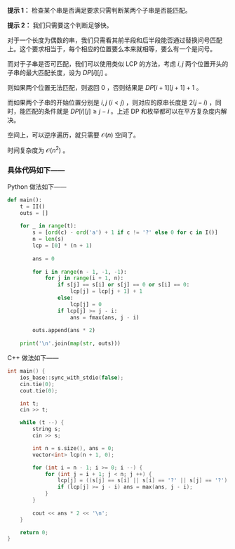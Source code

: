 **提示 1：** 检查某个串是否满足要求只需判断某两个子串是否能匹配。

**提示 2：** 我们只需要这个判断足够快。

对于一个长度为偶数的串，我们只需看其前半段和后半段能否通过替换问号匹配上。这个要求相当于，每个相应的位置要么本来就相等，要么有一个是问号。

而对于子串是否可匹配，我们可以使用类似 LCP 的方法，考虑 $i,j$ 两个位置开头的子串的最大匹配长度，设为 $DP[i][j]$ 。

则如果两个位置无法匹配，则返回 $0$ ，否则结果是 $DP[i+1][j+1]+1$ 。

而如果两个子串的开始位置分别是 $i,j\ (i\lt j)$ ，则对应的原串长度是 $2(j-i)$ ，同时，能匹配的条件就是 $DP[i][j]\geq j-i$ 。上述 DP 和枚举都可以在平方复杂度内解决。

空间上，可以逆序遍历，就只需要 $\mathcal{O}(n)$ 空间了。

时间复杂度为 $\mathcal{O}(n^2)$ 。

### 具体代码如下——

Python 做法如下——

```Python []
def main():
    t = II()
    outs = []
    
    for _ in range(t):
        s = [ord(c) - ord('a') + 1 if c != '?' else 0 for c in I()]
        n = len(s)
        lcp = [0] * (n + 1)
        
        ans = 0
        
        for i in range(n - 1, -1, -1):
            for j in range(i + 1, n):
                if s[j] == s[i] or s[j] == 0 or s[i] == 0:
                    lcp[j] = lcp[j + 1] + 1
                else:
                    lcp[j] = 0
                if lcp[j] >= j - i:
                    ans = fmax(ans, j - i)
        
        outs.append(ans * 2)
    
    print('\n'.join(map(str, outs)))
```

C++ 做法如下——

```cpp []
int main() {
    ios_base::sync_with_stdio(false);
    cin.tie(0);
    cout.tie(0);

    int t;
    cin >> t;

    while (t --) {
        string s;
        cin >> s;

        int n = s.size(), ans = 0;
        vector<int> lcp(n + 1, 0);

        for (int i = n - 1; i >= 0; i --) {
            for (int j = i + 1; j < n; j ++) {
                lcp[j] = ((s[j] == s[i] || s[i] == '?' || s[j] == '?') ? lcp[j + 1] + 1 : 0);
                if (lcp[j] >= j - i) ans = max(ans, j - i);
            }
        }
        
        cout << ans * 2 << '\n';
    }

    return 0;
}
```